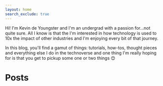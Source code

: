 ```yaml
---
layout: home
search_exclude: true
---
```


Hi! I'm Kevin de Youngster and I'm an undergrad with a passion for...not quite
sure. All I know is that the I'm interested in how technology is used to 10x the
impact of other industries and I'm enjoying every bit of that journey. 

In this
blog, you'll find a gamut of things: tutorials, how-tos, thought pieces and
everything else I do in the technoverse and one thing I'm really hoping for is
that you get to pickup some one or two things 😊 

# Posts
